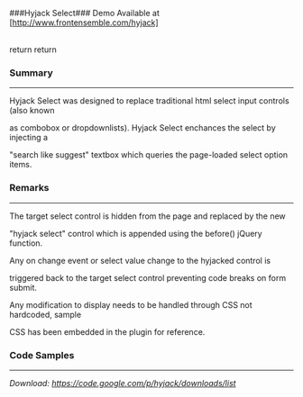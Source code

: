###Hyjack Select###
Demo Available at [http://www.frontensemble.com/hyjack] 
  
  <br/>
  return
  return

### Summary ###
*************************************************************************************
  
  Hyjack Select was designed to replace traditional html select input controls (also known

  as combobox or dropdownlists).  Hyjack Select enchances the select by injecting a 

  "search like suggest" textbox which queries the page-loaded select option items.  
  
  

### Remarks ###
*************************************************************************************
  
  The target select control is hidden from the page and replaced by the new 

  "hyjack select" control which is appended using the before() jQuery function.
 
  Any on change event or select value change to the hyjacked control is 

  triggered back to the target select control preventing code breaks on form submit.

  Any modification to display needs to be handled through CSS not hardcoded, sample

  CSS has been embedded in the plugin for reference.
  
  
  
### Code Samples ###
*************************************************************************************
  <script type='text/javascript'>
    

    /// Single ID which assumes all default 
    
    $('#selector').hyjack_select();


    /// Multiple CLASS with customization 
    
    $('.selector').hyjack_select({          /* Defaults */

        ddImage: 'image/of/arrow.png',      // arrow_down.png

        ddCancel: 'image/of/cancel.png',    // cancel.png

        ddImageClass: 'class_of_arrow',     // hjsel_ddImage

        ddCancelClass: 'class_of_cancel',   // hjsel_ddCancel

        emptyMessage: 'No Items Message',   // No Items to Display

        offset: (int)extra_space,           // 15

        filter: 'search_algorithm',         // 'like', 'first', 'words'

        restrictSearch: false/true          // false

    });


    /// Update Functions
 
    $.hyjack_select.update('.selector');    // Update by Selector
 
    $.hyjack_select.update();               // Update All hyjacks


    /// Dispose Functions

    $.hyjack_select.dispose('.selector');   // Dispose by Selector

    $.hyjack_select.dispose();              // Dispose All hyjacks


  </script>
 


*Download: https://code.google.com/p/hyjack/downloads/list*

